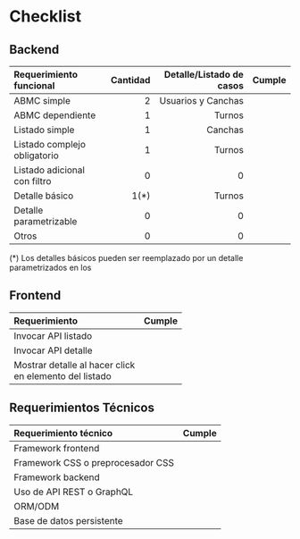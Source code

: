 # Checklist

## Backend

|Requerimiento funcional|Cantidad|Detalle/Listado de casos|Cumple|
|:-|-:|-:|-|
|ABMC simple|2|Usuarios y Canchas|
|ABMC dependiente|1|Turnos|
|Listado simple|1|Canchas|
|Listado complejo obligatorio|1|Turnos|
|Listado adicional con filtro|0|0|
|Detalle básico|1(*)| Turnos
|Detalle parametrizable|0|0|
|Otros|0|0|

(\*) Los detalles básicos pueden ser reemplazado por un detalle parametrizados en los

## Frontend

|Requerimiento|Cumple|
|:-|-|
|Invocar API listado||
|Invocar API detalle||
|Mostrar detalle al hacer click <br>en elemento del listado||

## Requerimientos Técnicos

|Requerimiento técnico|Cumple|
|:-|-|
|Framework frontend||
|Framework CSS o preprocesador CSS||
|Framework backend||
|Uso de API REST o GraphQL||
|ORM/ODM||
|Base de datos persistente||
